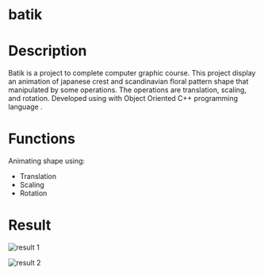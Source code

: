 # batik
# Description
Batik is a project to complete computer graphic course. This project display an animation of japanese crest and scandinavian floral pattern shape that manipulated by some operations. The operations are translation, scaling, and rotation. Developed using with Object Oriented C++ programming language .

# Functions
Animating shape using:
- Translation
- Scaling
- Rotation

# Result

![result 1](https://github.com/alyamaharanipj/batik/tree/main/screenshot/[GK_B_2018]GIF_181511038_Versi2.gif)

![result 2](https://github.com/alyamaharanipj/batik/tree/main/screenshot/[GK_B_2018]GIF_181511038_Challenge.gif)
